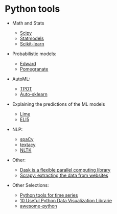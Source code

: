 # Python tools

* Math and Stats
	* [Scipy](https://docs.scipy.org/doc/scipy/reference/)
	* [Statmodels](http://www.statsmodels.org/stable/index.html)
	* [Scikit-learn](http://scikit-learn.org/)
	
* Probabilistic models:
	* [Edward](http://edwardlib.org/tutorials/)
	* [Pomegranate](http://pomegranate.readthedocs.io/en/latest/)
* AutoML:
	* [TPOT](https://github.com/rhiever/tpot)
	* [Auto-sklearn](http://automl.github.io/auto-sklearn/)
* Explaining the predictions of the ML models
	* [Lime](https://github.com/marcotcr/lime)
	* [ELI5](http://eli5.readthedocs.io/en/latest/overview.html)

* NLP:
 	* [spaCy](https://spacy.io/)
 	* [textacy](http://textacy.readthedocs.io/en/stable/)
 	* [NLTK](https://www.nltk.org/)

* Other:
	* [Dask is a flexible parallel computing library](https://dask.pydata.org/en/latest/docs.html)
	* [Scrapy: extracting the data from websites](https://scrapy.org/)
  
* Other Selections:
	* [Python tools for time series](https://github.com/MaxBenChrist/awesome_time_series_in_python)
	* [10 Useful Python Data Visualization Librarie](https://blog.modeanalytics.com/python-data-visualization-libraries/)
	* [awesome-python](https://github.com/vinta/awesome-python)